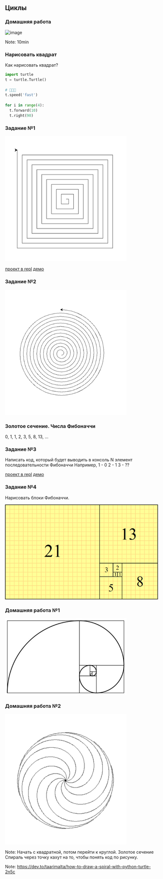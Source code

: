 ## Циклы



### Домашняя работа

![image](https://ds02.infourok.ru/uploads/ex/08bd/00049c9c-f9500d10/hello_html_m43930522.png)

Note: 10min



### Нарисовать квадрат

Как нарисовать квадрат?


```python
import turtle
t = turtle.Turtle()

# 🚀🚀🚀
t.speed('fast')

for i in range(4):
  t.forward(10)
  t.right(90)
```


### Задание №1

<img src="./assets/square_spiral.png" alt="drawing" width="400"/>

[проект в repl](https://replit.com/team/PythonClubByBeginner/19-fievralia-2022)
[демо](https://replit.com/@PythonClubByBeginner/19-fievralia-2022#main.py)


### Задание №2

<img src="./assets/round_spiral.png" alt="drawing" width="400"/>



### Золотое сечение. Числа Фибоначчи

0, 1, 1, 2, 3, 5, 8, 13, ...


### Задание №3

Написать код, который будет выводить в консоль N элемент последовательности Фибоначчи
Например,
1 - 0
2 - 1
3 - ??

[проект в repl](https://replit.com/team/PythonClubByBeginner/19-fievralia-20222)
[демо](https://replit.com/@PythonClubByBeginner/19-fievralia-20222#main.py)


### Задание №4

Нарисовать блоки Фибоначчи.

![image](./assets/fib_blocks.png)




### Домашняя работа №1

<img src="./assets/fibonacci.jpeg" alt="drawing" width="400"/>


### Домашняя работа №2

<img src="./assets/spiral.png" alt="drawing" width="400"/>


Note:
Начать с квадратной, потом перейти к круглой.
Золотое сечение
Спираль через точку
кахут на то, чтобы понять код по рисунку.


Note:
https://dev.to/taarimalta/how-to-draw-a-spiral-with-python-turtle-2n5c

